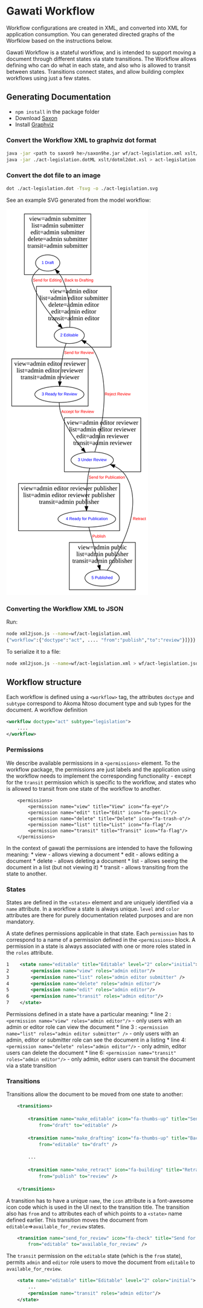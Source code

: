 # Gawati Workflow

Workflow configurations are created in XML, and converted into XML for application consumption. 
You can generated directed graphs of the Worfklow based on the instructions below.

Gawati Workflow is a stateful workflow, and is intended to support moving a document through different states via state transitions. 
The Workflow allows defining who can do what in each state, and also who is allowed to transit between states. 
Transitions connect states, and allow building complex workflows using just a few states. 

## Generating Documentation

 * `npm install` in the package folder
 * Download [Saxon](https://sourceforge.net/projects/saxon/files/Saxon-HE/9.8/saxonHE9-8-0-1J.zip/download)
 * Install [Graphviz](https://graphviz.gitlab.io/download/)


### Convert the Workflow XML to graphviz dot format

``` bash
java -jar <path to saxon9 he>/saxon9he.jar wf/act-legislation.xml xslt/wf2dotML.xsl  > act-legislation.dotML
java -jar ./act-legislation.dotML xslt/dotml2dot.xsl > act-legislation.dot

```

### Convert the dot file to an image

``` bash
dot ./act-legislation.dot -Tsvg -o ./act-legislation.svg
```

See an example SVG generated from the model workflow:

![Svg from workflow XML](https://raw.githubusercontent.com/gawati/gawati-workflow/dev/wf/act-legislation.svg?sanitize=true)

### Converting the Workflow XML to JSON

Run: 

``` bash
node xml2json.js --name=wf/act-legislation.xml 
{"workflow":{"doctype":"act", .... "from":"publish","to":"review"}]}}}
```

To serialize it to a file: 

``` bash
node xml2json.js --name=wf/act-legislation.xml > wf/act-legislation.json
```

## Workflow structure

Each workflow is defined using a `<workflow>` tag, the attributes `doctype` and `subtype` correspond to Akoma Ntoso document type and sub types for the document.  A workflow definition

``` xml
<workflow doctype="act" subtype="legislation">
    ....
</workflow>
```

### Permissions

We describe available permissions in a `<permissions>` element. To the workflow package, the permissions are just labels and the application using the workflow needs to implement the corresponding functionality - except for the `transit` permission which is specific to the workflow, and states who is allowed to transit from one state of the workflow to another.

```
    <permissions>
        <permission name="view" title="View" icon="fa-eye"/>
        <permission name="edit" title="Edit" icon="fa-pencil"/>
        <permission name="delete" title="Delete" icon="fa-trash-o"/>
        <permission name="list" title="List" icon="fa-flag"/>
        <permission name="transit" title="Transit" icon="fa-flag"/>
    </permissions>
```

In the context of gawati the permissions are intended to have the following meaning: 
    * view - allows viewing a document
    * edit - allows editing a document
    * delete - allows deleting a document
    * list - allows seeing the document in a list (but not viewing it)
    * transit - allows transiting from the state to another.

### States

States are defined in the `<states>` element and are uniquely identified via a `name` attribute. 
In a workflow a state is always unique. `level` and `color` attributes are there for purely documentation related purposes and are non mandatory.

A state defines permissions applicable in that state. Each `permission` has to correspond to a name of a permission defined in the `<permissions>` block. A permission in a state is always associated with one or more roles stated in the `roles` attribute.

``` xml
1    <state name="editable" title="Editable" level="2" color="initial">
2        <permission name="view" roles="admin editor"/>
3        <permission name="list" roles="admin editor submitter" />
4        <permission name="delete" roles="admin editor"/>
5        <permission name="edit" roles="admin editor"/>
6        <permission name="transit" roles="admin editor"/>
7    </state>
```

Permissions defined in a state have a particular meaning: 
    * line 2 : `<permission name="view" roles="admin editor"/>` - only users with an admin or editor role can view the document
    * line 3 : `<permission name="list" roles="admin editor submitter" />` - only users with an admin, editor or submitter role can see the document in a listing
    * line 4: `<permission name="delete" roles="admin editor"/>` - only admin, editor users can delete the document
    * line 6: `<permission name="transit" roles="admin editor"/>` - only admin, editor users can transit the document via a state transition

### Transitions

Transitions allow the document to be moved from one state to another: 

``` xml
    <transitions>

        <transition name="make_editable" icon="fa-thumbs-up" title="Send for Editing"
            from="draft" to="editable" />

        <transition name="make_drafting" icon="fa-thumbs-up" title="Back to Drafting"
            from="editable" to="draft" />

        ...

        <transition name="make_retract" icon="fa-building" title="Retract" 
            from="publish" to="review" />

    </transitions>
```

A transition has to have a unique `name`, the `icon` attribute is a font-awesome icon code which is used in the UI next to the transition title. The transition also has `from` and `to` attributes each of which points to a `<state>` name defined earlier. 
This transition moves the document from `editable`=>`available_for_review` states. 

``` xml
    <transition name="send_for_review" icon="fa-check" title="Send for Review" 
        from="editable" to="available_for_review" />
```

The `transit` permission on the `editable` state (which is the `from` state), permits `admin` and `editor` role users to move the document from `editable` to `available_for_review`. 

``` xml
    <state name="editable" title="Editable" level="2" color="initial">
        ...
        <permission name="transit" roles="admin editor"/>
    </state>
```

